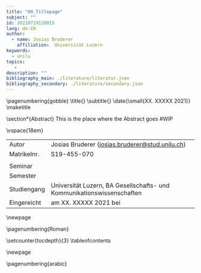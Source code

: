```yaml
---
title: "00_Titlepage"
subject: ""
id: 20210719120015
lang: de-CH
author:
  - name: Josias Bruderer
    affiliation:  Universität Luzern
keywords:
  - unilu
topics:
   - 
description: ""
bibliography_main: ./literature/literatur.json
bibliography_secondary: ./literature/secondary.json
---
```


\pagenumbering{gobble}
\title{}
\subtitle{}
\date{\small{XX. XXXXX 2021}}
\maketitle

\section*{Abstract}
This is the place where the Abstract goes #WIP

\vspace{18em}

|             |                                                                        |
|-------------|------------------------------------------------------------------------|
| Autor       | Josias Bruderer (josias.bruderer@stud.unilu.ch)                        |
| Matrikelnr. | S19-455-070                                                            |
|             |                                                                        |
| Seminar     |                                                                        |
| Semester    |                                                                        |
| Studiengang | Universität Luzern, BA Gesellschafts- und Kommunikationswissenschaften |
| Eingereicht | am XX. XXXXX 2021 bei                                                  |

\newpage

\pagenumbering{Roman}

\setcounter{tocdepth}{3}
\tableofcontents

\newpage

\pagenumbering{arabic}